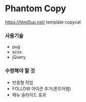 # Phantom Copy
https://html5up.net/ template copycat

### 사용기술
+ pug
+ scss
+ jQuery

### 수정해야 할 것
+ 반응형 작업
+ FOLLOW 아이콘 추가(폰트어썸)
+ 메뉴 슬라이드 효과
